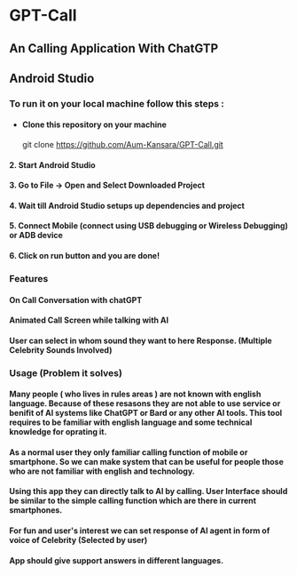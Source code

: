 # GPT-Call

## An Calling Application With ChatGTP

## Android Studio

### To run it on your local machine follow this steps :

* ####  Clone this repository on your machine
    git clone https://github.com/Aum-Kansara/GPT-Call.git
  
#### 2. Start Android Studio

#### 3. Go to File -> Open and Select Downloaded Project

#### 4. Wait till Android Studio setups up dependencies and project

#### 5. Connect Mobile (connect using USB debugging or Wireless Debugging) or ADB device

#### 6. Click on run button and you are done!

### Features
#### On Call Conversation with chatGPT
#### Animated Call Screen while talking with AI
#### User can select in whom sound they want to here Response. (Multiple Celebrity Sounds Involved)

### Usage (Problem it solves)
#### Many people ( who lives in rules areas ) are not known with english language. Because of these resasons they are not able to use service or benifit of AI systems like ChatGPT or  Bard or any other AI tools. This tool requires to be familiar with english language and some technical knowledge for oprating it.

#### As a normal user they only familiar calling function of mobile or smartphone. So we can make system that can be useful for people those who are not familiar with english and technology. 

#### Using this app they can directly talk to AI by calling. User Interface should be similar to the simple calling function which are there in current smartphones. 

#### For fun and user's interest we can set response of AI agent in form of voice of Celebrity (Selected by user)
#### App should give support answers in different languages.
